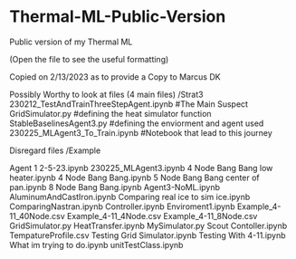 # Thermal-ML-Public-Version
Public version of my Thermal ML

(Open the file to see the useful formatting)

Copied on 2/13/2023 as to provide a Copy to Marcus DK



Possibly Worthy to look at files (4 main files)
  /Strat3
    230212_TestAndTrainThreeStepAgent.ipynb
    #The Main Suspect
    GridSimulator.py
    #defining the heat simulator function
    StableBaselinesAgent3.py
    #defining the enviorment and agent used
  230225_MLAgent3_To_Train.ipynb
  #Notebook that lead to this journey



Disregard files
  /Example
  
  Agent 1 2-5-23.ipynb
  230225_MLAgent3.ipynb
  4 Node Bang Bang low heater.ipynb
  4 Node Bang Bang.ipynb
  5 Node Bang Bang center of pan.ipynb
  8 Node Bang Bang.ipynb
  Agent3-NoML.ipynb
  AluminumAndCastIron.ipynb
  Comparing real ice to sim ice.ipynb
  ComparingNastran.ipynb
  Controller.ipynb
  Enviroment1.ipynb
  Example_4-11_40Node.csv
  Example_4-11_4Node.csv
  Example_4-11_8Node.csv
  GridSimulator.py
  HeatTransfer.ipynb
  MySimulator.py
  Scout Contoller.ipynb
  TempatureProfile.csv
  Testing Grid Simulator.ipynb
  Testing With 4-11.ipynb
  What im trying to do.ipynb
  unitTestClass.ipynb 
